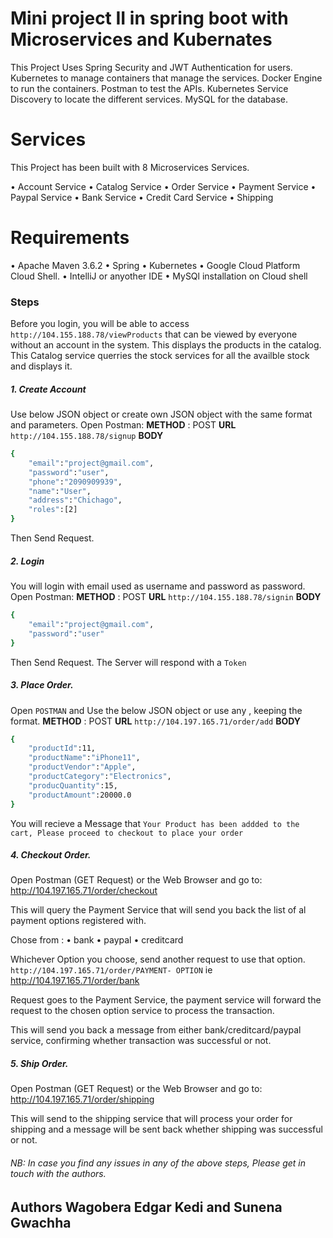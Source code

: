 # Mini project II in spring boot with Microservices and Kubernates

This Project Uses Spring Security and JWT Authentication for  users.
Kubernetes to manage containers that manage the services.
Docker Engine to run the containers.
Postman to test the APIs.
Kubernetes Service Discovery to locate the different services.
MySQL for the database.
# Services

This Project has been built with 8 Microservices Services.

•	Account Service
•	Catalog Service
•	Order Service
•	Payment Service
•	Paypal Service
•	Bank Service
•	Credit Card Service
•	Shipping

# Requirements
•	Apache Maven 3.6.2
•	Spring
•	Kubernetes
•	Google Cloud Platform  Cloud Shell.
•	IntelliJ or anyother IDE
•	MySQl installation on Cloud shell

### Steps
Before you login, you will be able to access `http://104.155.188.78/viewProducts` that can be viewed by everyone without an account in the system. This displays the products in the catalog.
This Catalog service querries the stock services for all the availble stock and displays it.


##### 1. Create Account
Use below JSON object or create own JSON object with the same format and parameters.
Open Postman:
**METHOD** : POST
**URL**  `http://104.155.188.78/signup`
**BODY** 
```bash
{
    "email":"project@gmail.com",
    "password":"user",
    "phone":"2090909939",
    "name":"User",
    "address":"Chichago",
    "roles":[2]
}
```
Then Send Request.

##### 2. Login
You will login with email used as username and password as password.
Open Postman:
**METHOD** : POST
**URL**  `http://104.155.188.78/signin`
**BODY** 
```bash
{
    "email":"project@gmail.com",
    "password":"user"
}
```
Then Send Request. The Server will respond with a `Token`

##### 3. Place Order.
Open `POSTMAN` and Use the below JSON object or use any , keeping the format.
**METHOD** : POST
**URL**  `http://104.197.165.71/order/add`
**BODY** 
```bash
{
    "productId":11,
    "productName":"iPhone11",
    "productVendor":"Apple",
    "productCategory":"Electronics",
    "producQuantity":15,
    "productAmount":20000.0
}
```

You will recieve a Message that `Your Product has been addded to the cart, Please proceed to checkout to place your order`

##### 4. Checkout Order.
Open Postman (GET Request) or the Web Browser and go to: http://104.197.165.71/order/checkout

This will query the Payment Service that will send you back the list of al payment options registered with.

Chose from :
•	bank
•	paypal
•	creditcard

Whichever Option you choose, send another request to use that option. 
`http://104.197.165.71/order/PAYMENT- OPTION` ie http://104.197.165.71/order/bank

Request goes to the Payment Service, the payment service will forward the request to the chosen option service to process the transaction.

This will send you back a message from either bank/creditcard/paypal service, confirming whether transaction was successful or not.

##### 5. Ship Order.
Open Postman (GET Request) or the Web Browser and go to: http://104.197.165.71/order/shipping

This will send to the shipping service that will process your order for shipping and a message will be sent back whether shipping was successful or not.

###### NB: In case you find any issues in any of the above steps, Please get in touch with the authors.

## Authors Wagobera Edgar Kedi and Sunena Gwachha
